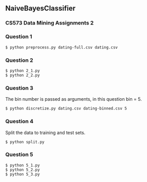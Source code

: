 ## NaiveBayesClassifier
### CS573 Data Mining Assignments 2

### Question 1
```
$ python preprocess.py dating-full.csv dating.csv
```

### Question 2
```
$ python 2_1.py
$ python 2_2.py
```

### Question 3
The bin number is passed as arguments, in this question bin = 5.
```
$ python discretize.py dating.csv dating-binned.csv 5
```
### Question 4
Split the data to training and test sets.
```
$ python split.py
```

### Question 5
```
$ python 5_1.py
$ python 5_2.py
$ python 5_3.py
```
